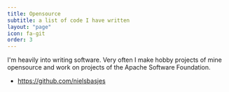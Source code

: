 ```yaml
---
title: Opensource
subtitle: a list of code I have written
layout: "page"
icon: fa-git
order: 3
---
```


I'm heavily into writing software.
Very often I make hobby projects of mine opensource and work on projects of the Apache Software Foundation. 

* https://github.com/nielsbasjes

